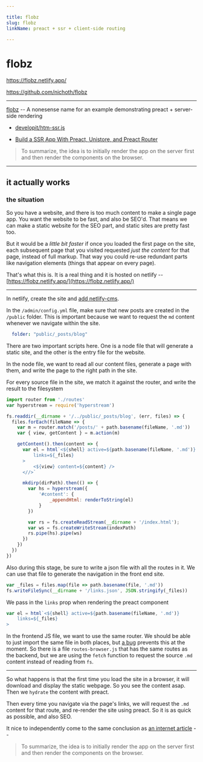 ```yaml
---

title: flobz
slug: flobz
linkName: preact + ssr + client-side routing

---
```


# flobz

https://flobz.netlify.app/

https://github.com/nichoth/flobz

----------------------------------

[flobz](https://github.com/nichoth/flobz) -- 
A nonesense name for an example demonstrating preact + server-side rendering

* [developit/htm-ssr.js](https://gist.github.com/developit/699c8d8f180a1e4eed58167f9c6711be)

* [Build a SSR App With Preact, Unistore, and Preact Router](https://www.digitalocean.com/community/tutorials/build-a-ssr-app-with-preact-unistore-and-preact-router)

> To summarize, the idea is to initially render the app on the server first and then render the components on the browser.

-------------------------------------------

## it actually works

### the situation
So you have a website, and there is too much content to make a single page app. You want the website to be fast, and also be SEO'd. That means we can make a static website for the SEO part, and static sites are pretty fast too. 

But it would be a *little bit faster* if once you loaded the first page on the site, each subsequent page that you visited requested *just the content* for that page, instead of full markup. That way you could re-use redundant parts like navigation elements (things that appear on every page).

That's what this is. It is a real thing and it is hosted on netlify -- [https://flobz.netlify.app/](https://flobz.netlify.app/)

---------------------------------------

In netlify, create the site and [add netlify-cms](https://www.netlifycms.org/docs/add-to-your-site/). 

In the `/admin/config.yml` file, make sure that new posts are created in the `/public` folder. This is important because we want to request the `md` content whenever we navigate within the site.

```yml
  folder: "public/_posts/blog" 
```

There are two important scripts here. One is a node file that will generate a static site, and the other is the entry file for the website.

In the node file, we want to read all our content files, generate a page with them, and write the page to the right path in the site.

For every source file in the site, we match it against the router, and write the result to the filesystem

```js
import router from './routes'
var hyperstream = require('hyperstream')

fs.readdir(__dirname + '/../public/_posts/blog', (err, files) => {
  files.forEach(fileName => {
    var m = router.match('/posts/' + path.basename(fileName, '.md'))
    var { view, getContent } = m.action(m)

    getContent().then(content => {
      var el = html`<${shell} active=${path.basename(fileName, '.md')}
          links=${_files}
      >
          <${view} content=${content} />
      <//>`

      mkdirp(dirPath).then(() => {
        var hs = hyperstream({
            '#content': {
                _appendHtml: renderToString(el)
            }
        })

        var rs = fs.createReadStream(__dirname + '/index.html');
        var ws = fs.createWriteStream(indexPath)
        rs.pipe(hs).pipe(ws)
      })
    })
  })
})
```

Also during this stage, be sure to write a json file with all the routes in it. We can use that file to generate the navigation in the front end site.

```js
var _files = files.map(file => path.basename(file, '.md'))
fs.writeFileSync(__dirname + '/links.json', JSON.stringify(_files))
```

We pass in the `links` prop when rendering the preact component
```js
var el = html`<${shell} active=${path.basename(fileName, '.md')}
    links=${_files}
>
```

In the frontend JS file, we want to use the same router. We should be able to just import the same file in both places, but [a bug](https://github.com/mattdesl/esmify/issues/15) prevents this at the moment. So there is a file `routes-browser.js` that has the same routes as the backend, but we are using the `fetch` function to request the source `.md` content instead of reading from `fs`.

-----------------------------

So what happens is that the first time you load the site in a browser, it will download and display the static webpage. So you see the content asap. Then we `hydrate` the content with preact. 

Then every time you navigate via the page's links, we will request the `.md` content for that route, and re-render the site using preact. So it is as quick as possible, and also SEO.

It nice to independently come to the same conclusion as [an internet article](https://www.digitalocean.com/community/tutorials/build-a-ssr-app-with-preact-unistore-and-preact-router) --

> To summarize, the idea is to initially render the app on the server first and then render the components on the browser.


